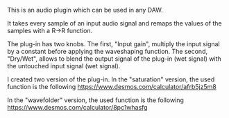 This is an audio plugin which can be used in any DAW.

It takes every sample of an input audio signal and remaps the values of the samples with a R->R function. 

The plug-in has two knobs. The first, "Input gain", multiply the input signal by a constant before applying the waveshaping function. The second, "Dry/Wet", allows to blend the output signal of the plug-in (wet signal) with the untouched input signal (wet signal).

I created two version of the plug-in. In the "saturation" version, the used function is the following https://www.desmos.com/calculator/afrb5jz5m8

In the "wavefolder" version, the used function is the following https://www.desmos.com/calculator/8pc1whasfg



